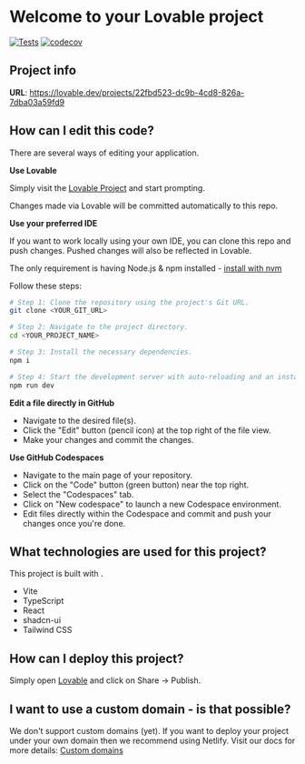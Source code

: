 # Welcome to your Lovable project

[![Tests](https://github.com/catalystneuro/catalystneuro.github.io/actions/workflows/test.yml/badge.svg)](https://github.com/catalystneuro/catalystneuro.github.io/actions/workflows/test.yml)
[![codecov](https://codecov.io/gh/catalystneuro/catalystneuro.github.io/branch/main/graph/badge.svg)](https://codecov.io/gh/catalystneuro/catalystneuro.github.io)

## Project info

**URL**: https://lovable.dev/projects/22fbd523-dc9b-4cd8-826a-7dba03a59fd9

## How can I edit this code?

There are several ways of editing your application.

**Use Lovable**

Simply visit the [Lovable Project](https://lovable.dev/projects/22fbd523-dc9b-4cd8-826a-7dba03a59fd9) and start prompting.

Changes made via Lovable will be committed automatically to this repo.

**Use your preferred IDE**

If you want to work locally using your own IDE, you can clone this repo and push changes. Pushed changes will also be reflected in Lovable.

The only requirement is having Node.js & npm installed - [install with nvm](https://github.com/nvm-sh/nvm#installing-and-updating)

Follow these steps:

```sh
# Step 1: Clone the repository using the project's Git URL.
git clone <YOUR_GIT_URL>

# Step 2: Navigate to the project directory.
cd <YOUR_PROJECT_NAME>

# Step 3: Install the necessary dependencies.
npm i

# Step 4: Start the development server with auto-reloading and an instant preview.
npm run dev
```

**Edit a file directly in GitHub**

- Navigate to the desired file(s).
- Click the "Edit" button (pencil icon) at the top right of the file view.
- Make your changes and commit the changes.

**Use GitHub Codespaces**

- Navigate to the main page of your repository.
- Click on the "Code" button (green button) near the top right.
- Select the "Codespaces" tab.
- Click on "New codespace" to launch a new Codespace environment.
- Edit files directly within the Codespace and commit and push your changes once you're done.

## What technologies are used for this project?

This project is built with .

- Vite
- TypeScript
- React
- shadcn-ui
- Tailwind CSS

## How can I deploy this project?

Simply open [Lovable](https://lovable.dev/projects/22fbd523-dc9b-4cd8-826a-7dba03a59fd9) and click on Share -> Publish.

## I want to use a custom domain - is that possible?

We don't support custom domains (yet). If you want to deploy your project under your own domain then we recommend using Netlify. Visit our docs for more details: [Custom domains](https://docs.lovable.dev/tips-tricks/custom-domain/)
